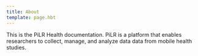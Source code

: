 ```yaml
---
title: About
template: page.hbt
---
```


This is the PiLR Health documentation. PiLR is a platform that enables
researchers to collect, manage, and analyze data data from mobile
health studies.
